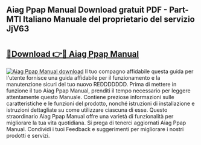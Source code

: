 ## Aiag Ppap Manual Download gratuit PDF - Part-MTl Italiano Manuale del proprietario del servizio JjV63

# <h2><a href="http://df9uvj9.blite.top/?on=Aiag+Ppap+Manual">🔗Download 👉🔴 Aiag Ppap Manual</a></h2>

[![Aiag Ppap Manual download](https://i.imgur.com/lujVjoI.png)](http://df9uvj9.blite.top/?on=Aiag+Ppap+Manual)
Il tuo compagno affidabile questa guida per l'utente fornisce una guida affidabile per il funzionamento e la manutenzione sicuri del tuo nuovo REDDDDDDD. Prima di mettere in funzione il tuo Aiag Ppap Manual, prenditi il tempo necessario per leggere attentamente questo Manuale. Contiene preziose informazioni sulle caratteristiche e le funzioni del prodotto, nonché istruzioni di installazione e istruzioni dettagliate su come utilizzare ciascuna di esse. Questo straordinario Aiag Ppap Manual offre una varietà di funzionalità per migliorare la tua vita quotidiana. Si prega di tenerci aggiornati Aiag Ppap Manual. Condividi i tuoi Feedback e suggerimenti per migliorare i nostri prodotti e servizi.
